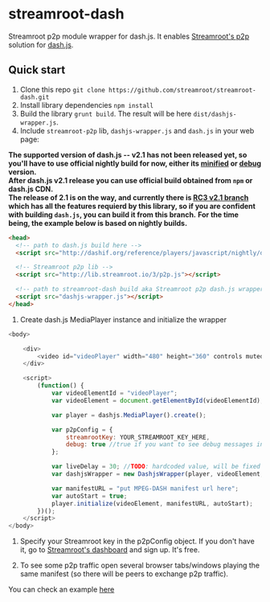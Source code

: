 # streamroot-dash

Streamroot p2p module wrapper for dash.js. It enables [Streamroot's p2p](http://streamroot.io) solution for [dash.js](https://github.com/Dash-Industry-Forum/dash.js).

## Quick start

1. Clone this repo `git clone https://github.com/streamroot/streamroot-dash.git`
1. Install library dependencies `npm install`
1. Build the library `grunt build`. The result will be here `dist/dashjs-wrapper.js`.
1. Include `streamroot-p2p` lib, `dashjs-wrapper.js` and `dash.js` in your web page:
  
  **The supported version of dash.js -- v2.1 has not been released yet, so you'll have to use official nightly build for now, either its [minified](http://dashif.org/reference/players/javascript/nightly/dash.js/dist/dash.all.min.js) or [debug](http://dashif.org/reference/players/javascript/nightly/dash.js/dist/dash.all.debug.js) version.**  
  **After dash.js v2.1 release you can use official build obtained from `npm` or dash.js CDN.**  
  **The release of 2.1 is on the way, and currently there is [RC3 v2.1 branch](https://github.com/Dash-Industry-Forum/dash.js/tree/RC3_v2.1.0) which has all the features requierd by this library, so if you are confident with building `dash.js`, you can build it from this branch.**
  **For the time being, the example below is based on nightly builds.**

  ```html
  <head>
    <!-- path to dash.js build here -->
    <script src="http://dashif.org/reference/players/javascript/nightly/dash.js/dist/dash.all.debug.js"></script>

    <!-- Streamroot p2p lib -->
    <script src="http://lib.streamroot.io/3/p2p.js"></script>

    <!-- path to streamroot-dash build aka Streamroot p2p dash.js wrapper -->
    <script src="dashjs-wrapper.js"></script>
  </head>
  ```
1. Create dash.js MediaPlayer instance and initialize the wrapper

  ```javascript
  <body>

      <div>
          <video id="videoPlayer" width="480" height="360" controls muted></video>
      </div>

      <script>
          (function() {
              var videoElementId = "videoPlayer";
              var videoElement = document.getElementById(videoElementId);

              var player = dashjs.MediaPlayer().create();

              var p2pConfig = {
                  streamrootKey: YOUR_STREAMROOT_KEY_HERE,
                  debug: true //true if you want to see debug messages in browser console, false otherwise
              };

              var liveDelay = 30; //TODO: hardcoded value, will be fixed in future relases
              var dashjsWrapper = new DashjsWrapper(player, videoElement, p2pConfig, liveDelay);

              var manifestURL = "put MPEG-DASH manifest url here";
              var autoStart = true;
              player.initialize(videoElement, manifestURL, autoStart);
          })();
      </script>
  </body>
  ```

1. Specify your Streamroot key in the p2pConfig object. If you don't have it, go to [Streamroot's dashboard](http://dashboard.streamroot.io/) and sign up. It's free.

1. To see some p2p traffic open several browser tabs/windows playing the same manifest (so there will be peers to exchange p2p traffic).

You can check an example [here](http://streamroot.github.io/streamroot-dash/demo/demo.html)
